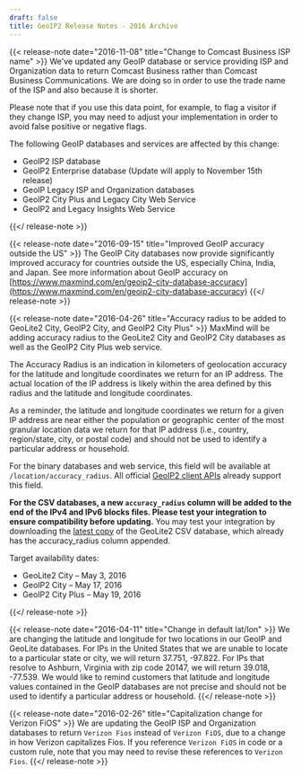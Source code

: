 ```yaml
---
draft: false
title: GeoIP2 Release Notes - 2016 Archive
---
```


{{< release-note date="2016-11-08" title="Change to Comcast Business ISP name" >}}
We've updated any GeoIP database or service providing ISP and Organization data
to return Comcast Business rather than Comcast Business Communications. We are
doing so in order to use the trade name of the ISP and also because it is
shorter.

Please note that if you use this data point, for example, to flag a visitor if
they change ISP, you may need to adjust your implementation in order to avoid
false positive or negative flags.

The following GeoIP databases and services are affected by this change:

- GeoIP2 ISP database
- GeoIP2 Enterprise database (Update will apply to November 15th release)
- GeoIP Legacy ISP and Organization databases
- GeoIP2 City Plus and Legacy City Web Service
- GeoIP2 and Legacy Insights Web Service

{{</ release-note >}}

{{< release-note date="2016-09-15" title="Improved GeoIP accuracy outside the US" >}}
The GeoIP City databases now provide significantly improved accuracy for
countries outside the US, especially China, India, and Japan. See more
information about GeoIP accuracy on
[https://www.maxmind.com/en/geoip2-city-database-accuracy](https://www.maxmind.com/en/geoip2-city-database-accuracy)
{{</ release-note >}}

{{< release-note date="2016-04-26" title="Accuracy radius to be added to GeoLite2 City, GeoIP2 City, and GeoIP2 City Plus" >}}
MaxMind will be adding accuracy radius to the GeoLite2 City and GeoIP2 City
databases as well as the GeoIP2 City Plus web service.

The Accuracy Radius is an indication in kilometers of geolocation accuracy for
the latitude and longitude coordinates we return for an IP address. The actual
location of the IP address is likely within the area defined by this radius and
the latitude and longitude coordinates.

As a reminder, the latitude and longitude coordinates we return for a given IP
address are near either the population or geographic center of the most granular
location data we return for that IP address (i.e., country, region/state, city,
or postal code) and should not be used to identify a particular address or
household.

For the binary databases and web service, this field will be available at
`/location/accuracy_radius`. All official
[GeoIP2 client APIs](/geoip/geolocate-an-ip/databases/#official-maxmind-client-apis)
already support this field.

**For the CSV databases, a new `accuracy_radius` column will be added to the end
of the IPv4 and IPv6 blocks files. Please test your integration to ensure
compatibility before updating.** You may test your integration by downloading
the [latest copy](/geoip/geoip2/geolite2/) of the GeoLite2 CSV database, which
already has the accuracy_radius column appended.

Target availability dates:

- GeoLite2 City – May 3, 2016
- GeoIP2 City – May 17, 2016
- GeoIP2 City Plus – May 19, 2016

{{</ release-note >}}

{{< release-note date="2016-04-11" title="Change in default lat/lon" >}}
We are changing the latitude and longitude for two locations in our GeoIP and
GeoLite databases. For IPs in the United States that we are unable to locate to
a particular state or city, we will return 37.751, -97.822. For IPs that
resolve to Ashburn, Virginia with zip code 20147, we will return 39.018,
-77.539. We would like to remind customers that latitude and longitude values
contained in the GeoIP databases are not precise and should not be used to
identify a particular address or household.
{{</ release-note >}}

{{< release-note date="2016-02-26" title="Capitalization change for Verizon FiOS" >}}
We are updating the GeoIP ISP and Organization databases to return `Verizon
Fios` instead of `Verizon FiOS`, due to a change in how Verizon capitalizes
Fios. If you reference `Verizon FiOS` in code or a custom rule, note that you
may need to revise these references to `Verizon Fios`.
{{</ release-note >}}
